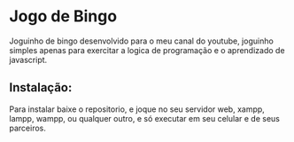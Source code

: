 <h1>Jogo de Bingo</h1>

<p>
    Joguinho de bingo desenvolvido para o meu canal do youtube, joguinho simples apenas para exercitar a logica de programação e o aprendizado de javascript.
</p>

## Instalação:
<p>
    Para instalar baixe o repositorio, e joque no seu servidor web, xampp, lampp, wampp, ou qualquer outro, e só executar em seu celular e de seus parceiros.
</p>